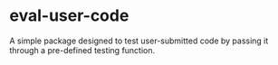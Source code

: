 # eval-user-code
A simple package designed to test user-submitted code by passing it through a pre-defined testing function.
